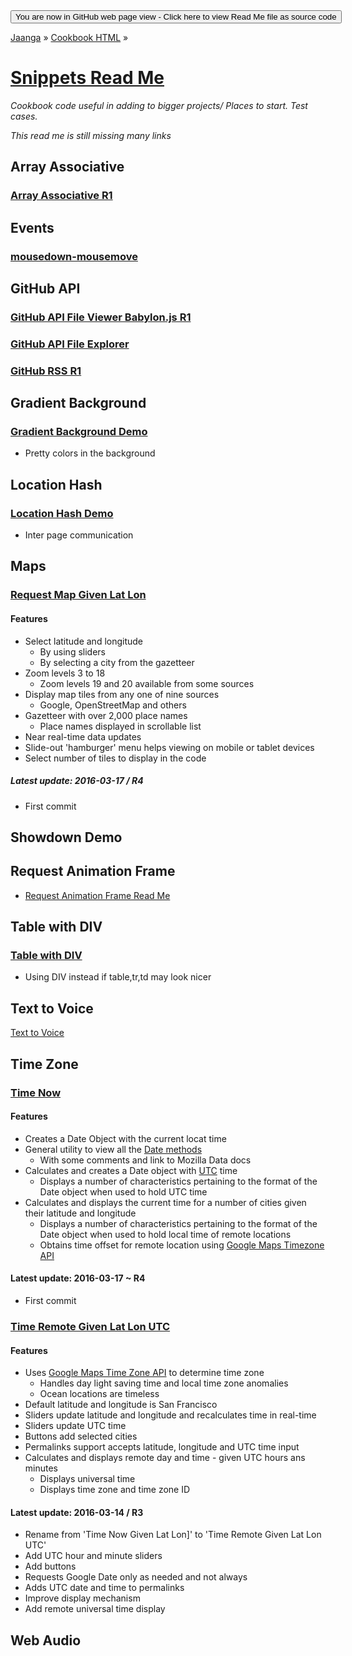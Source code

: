 <span style=display:none; >
[You are now in GitHub source code view - Click here to view Read Me file as a web page]( http://jaanga.github.io/cookbook-html/snippets/index.html "View file as a web page." ) </span>
<input type=button onclick=window.location.href='https://github.com/jaanga/jaanga.github.io/tree/master/cookbook-html/snippets/'; value='You are now in GitHub web page view - Click here to view Read Me file as source code' />

[Jaanga]( http://jaanga.github.io ) &raquo; [Cookbook HTML]( http://jaanga.github.io/cookbook-html/  ) &raquo;

[Snippets Read Me]( index.html )
===

_Cookbook code useful in adding to bigger projects/ Places to start. Test cases._

_This read me is still missing many links_


## Array Associative

### [Array Associative R1]( http://jaanga.github.io/cookbook-html/snippets/array-associative/array-associative-r1.html )


## Events

### [mousedown-mousemove]( http://jaanga.github.io/cookbook-html/snippets/events/mousedown-mousemove-r1.html )


## GitHub API

### [GitHub API File Viewer Babylon.js R1]( http://jaanga.github.io/cookbook-html/snippets/github-api-rss/file-viewers/github-api-file-viewer-babylonjs-r1.html )

### [GitHub API File Explorer]( http://jaanga.github.io/cookbook-html/snippets/github-api-rss/github-api-explorer/github-api-explorer-r1.html )

### [GitHub RSS R1]( http://jaanga.github.io/cookbook-html/snippets/github-api-rss/github-rss/github-rss-r1.html )


## Gradient Background

### [Gradient Background Demo ]( http://jaanga.github.io/cookbook-html/snippets/gradient-background/gradient-background-r1.html )

* Pretty colors in the background




## Location Hash

### [Location Hash Demo]( http://jaanga.github.io/cookbook-html/snippets/location-hash/location-hash-parse-variable-lengths-r1.html )

* Inter page communication




## Maps

### [Request Map Given Lat Lon]( http://jaanga.github.io/cookbook-html/snippets/maps/request-map-given-lat-lon/ )

#### Features

* Select latitude and longitude
	* By using sliders
	* By selecting a city from the gazetteer
* Zoom levels 3 to 18
	* Zoom levels 19 and 20 available from some sources
* Display map tiles from any one of nine sources
	* Google, OpenStreetMap and others
* Gazetteer with over 2,000 place names
	* Place names displayed in scrollable list
* Near real-time data updates
* Slide-out 'hamburger' menu helps viewing on mobile or tablet devices
* Select number of tiles to display in the code

##### Latest update: 2016-03-17 / R4

* First commit



## Showdown Demo



## Request Animation Frame

* [Request Animation Frame Read Me]( http://jaanga.github.io/cookbook-html/snippets/request-animation-frame/ )

## Table with DIV

### [Table with DIV ]( http://jaanga.github.io/cookbook-html/snippets/table-with-div/table-with-div-r1.html )

* Using DIV instead if table,tr,td may look nicer



## Text to Voice

[ Text to Voice]( http://jaanga.github.io/cookbook-html/snippets/text-to-voice/speech-synth-basic.html )




## Time Zone

### [Time Now]( http://jaanga.github.io/cookbook-html/snippets/time-zone/time-now/ )

#### Features

* Creates a Date Object with the current locat time
* General utility to view all the [Date methods]( https://developer.mozilla.org/en-US/docs/Web/JavaScript/Reference/Global_Objects/Date )
	* With some comments and link to Mozilla Data docs 
* Calculates and creates a Date object with [UTC]( https://en.wikipedia.org/wiki/Coordinated_Universal_Time ) time
	* Displays a number of characteristics pertaining to the format of the Date object when used to hold UTC time
* Calculates and displays the current time for a number of cities given their latitude and longitude
	* Displays a number of characteristics pertaining to the format of the Date object when used to hold local time of remote locations
	* Obtains time offset for remote location using [Google Maps Timezone API]( https://developers.google.com/maps/documentation/timezone/intro )

#### Latest update: 2016-03-17 ~ R4
 
* First commit


### [Time Remote Given Lat Lon UTC]( http://jaanga.github.io/cookbook-html/snippets/time-zone/time-remote-given-lat-lon-utc/ )

#### Features
 
* Uses [Google Maps Time Zone API]( https://developers.google.com/maps/documentation/timezone/intro ) to determine time zone
	* Handles day light saving time and local time zone anomalies
	* Ocean locations are timeless
* Default latitude and longitude is San Francisco
* Sliders update latitude and longitude and recalculates time in real-time
* Sliders update UTC time
* Buttons add selected cities
* Permalinks support accepts latitude, longitude and UTC time input
* Calculates and displays remote day and time - given UTC hours ans minutes
	* Displays universal time
	* Displays time zone and time zone ID

#### Latest update: 2016-03-14 / R3

* Rename from 'Time Now Given Lat Lon]' to 'Time Remote Given Lat Lon UTC'
* Add UTC hour and minute sliders
* Add buttons
* Requests Google Date only as needed and not always
* Adds UTC date and time to permalinks
* Improve display mechanism
* Add remote universal time display 




## Web Audio


